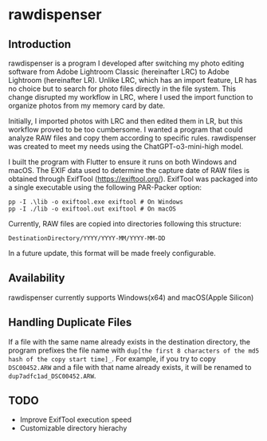 # rawdispenser

## Introduction

rawdispenser is a program I developed after switching my photo editing software from Adobe Lightroom Classic (hereinafter LRC) to Adobe Lightroom (hereinafter LR). Unlike LRC, which has an import feature, LR has no choice but to search for photo files directly in the file system. This change disrupted my workflow in LRC, where I used the import function to organize photos from my memory card by date.

Initially, I imported photos with LRC and then edited them in LR, but this workflow proved to be too cumbersome. I wanted a program that could analyze RAW files and copy them according to specific rules. rawdispenser was created to meet my needs using the ChatGPT-o3-mini-high model.

I built the program with Flutter to ensure it runs on both Windows and macOS. The EXIF data used to determine the capture date of RAW files is obtained through ExifTool (https://exiftool.org/). ExifTool was packaged into a single executable using the following PAR-Packer option:

```
pp -I .\lib -o exiftool.exe exiftool # On Windows
pp -I ./lib -o exiftool.out exiftool # On macOS
```

Currently, RAW files are copied into directories following this structure:

```
DestinationDirectory/YYYY/YYYY-MM/YYYY-MM-DD
```

In a future update, this format will be made freely configurable.

## Availability

rawdispenser currently supports Windows(x64) and macOS(Apple Silicon)

## Handling Duplicate Files

If a file with the same name already exists in the destination directory, the program prefixes the file name with `dup[the first 8 characters of the md5 hash of the copy start time]_`. For example, if you try to copy `DSC00452.ARW` and a file with that name already exists, it will be renamed to `dup7adfc1ad_DSC00452.ARW`.

## TODO

- Improve ExifTool execution speed
- Customizable directory hierachy